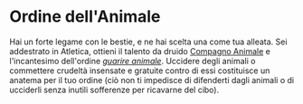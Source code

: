 # Ordine dell'Animale

Hai un forte legame con le bestie, e ne hai scelta una come tua alleata. Sei
addestrato in Atletica, ottieni il talento da druido
[Compagno Animale](/talenti/compagno-animale) e l'incantesimo dell'ordine
_[guarire animale](/incantesimi/guarire-animale)_. Uccidere degli animali o
commettere crudeltà insensate e gratuite contro di essi costituisce un anatema
per il tuo ordine (ciò non ti impedisce di difenderti dagli animali o di
ucciderli senza inutili sofferenze per ricavarne del cibo).
